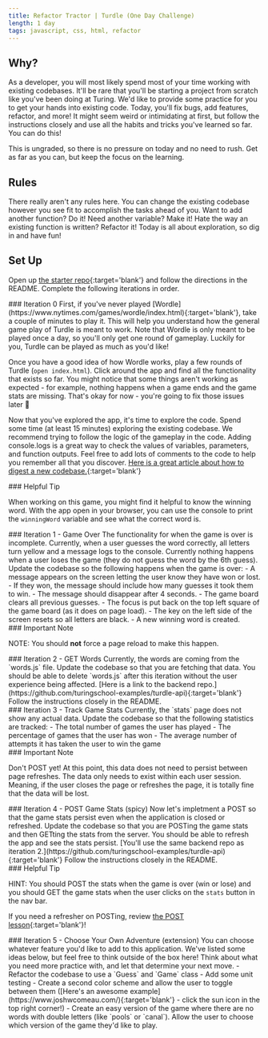 ```yaml
---
title: Refactor Tractor | Turdle (One Day Challenge)
length: 1 day
tags: javascript, css, html, refactor
---
```


## Why?
As a developer, you will most likely spend most of your time working with existing codebases. It'll be rare that you'll be starting a project from scratch like you've been doing at Turing. We'd like to provide some practice for you to get your hands into existing code. Today, you'll fix bugs, add features, refactor, and more! It might seem weird or intimidating at first, but follow the instructions closely and use all the habits and tricks you've learned so far. You can do this!  

This is ungraded, so there is no pressure on today and no need to rush. Get as far as you can, but keep the focus on the learning.

## Rules
There really aren't any rules here. You can change the existing codebase however you see fit to accomplish the tasks ahead of you. Want to add another function? Do it! Need another variable? Make it! Hate the way an existing function is written? Refactor it! Today is all about exploration, so dig in and have fun!

## Set Up
Open up [the starter repo](https://github.com/turingschool-examples/turdle){:target='blank'} and follow the directions in the README. Complete the following iterations in order.

<section class="answer">
### Iteration 0
First, if you've never played [Wordle](https://www.nytimes.com/games/wordle/index.html){:target='blank'}, take a couple of minutes to play it. This will help you understand how the general game play of Turdle is meant to work. Note that Wordle is only meant to be played once a day, so you'll only get one round of gameplay. Luckily for you, Turdle can be played as much as you'd like!   

Once you have a good idea of how Wordle works, play a few rounds of Turdle (`open index.html`). Click around the app and find all the functionality that exists so far. You might notice that some things aren't working as expected - for example, nothing happens when a game ends and the game stats are missing. That's okay for now - you're going to fix those issues later 🙂  

Now that you've explored the app, it's time to explore the code. Spend some time (at least 15 minutes) exploring the existing codebase. We recommend trying to follow the logic of the gameplay in the code. Adding console.logs is a great way to check the values of variables, parameters, and function outputs. Feel free to add lots of comments to the code to help you remember all that you discover. [Here is a great article about how to digest a new codebase.](https://dev.to/ericweissman/diving-into-a-new-codebase-4b38){:target='blank'}

<section class="note">
### Helpful Tip

When working on this game, you might find it helpful to know the winning word. With the app open in your browser, you can use the console to print the `winningWord` variable and see what the correct word is.
</section>

</section>

<section class="answer">
### Iteration 1 - Game Over
The functionality for when the game is over is incomplete. Currently, when a user guesses the word correctly, all letters turn yellow and a message logs to the console. Currently nothing happens when a user loses the game (they do not guess the word by the 6th guess). Update the codebase so the following happens when the game is over:
- A message appears on the screen letting the user know they have won or lost.
- If they won, the message should include how many guesses it took them to win.
- The message should disappear after 4 seconds.
- The game board clears all previous guesses.
- The focus is put back on the top left square of the game board (as it does on page load).
- The key on the left side of the screen resets so all letters are black.
- A new winning word is created.  

<section class="note">
### Important Note

NOTE: You should **not** force a page reload to make this happen.
</section>

</section>

<section class="answer">
### Iteration 2 - GET Words
Currently, the words are coming from the `words.js` file. Update the codebase so that you are fetching that data. You should be able to delete `words.js` after this iteration without the user experience being affected. [Here is a link to the backend repo.](https://github.com/turingschool-examples/turdle-api){:target='blank'} Follow the instructions closely in the README.
</section>

<section class="answer">
### Iteration 3 - Track Game Stats
Currently, the `stats` page does not show any actual data. Update the codebase so that the following statistics are tracked:
- The total number of games the user has played
- The percentage of games that the user has won
- The average number of attempts it has taken the user to win the game  

<section class="note">
### Important Note

Don't POST yet! At this point, this data does not need to persist between page refreshes. The data only needs to exist within each user session. Meaning, if the user closes the page or refreshes the page, it is totally fine that the data will be lost.
</section>

</section>

<section class="answer">
### Iteration 4 - POST Game Stats (spicy)
Now let's impletment a POST so that the game stats persist even when the application is closed or refreshed. Update the codebase so that you are POSTing the game stats and then GETting the stats from the server. You should be able to refresh the app and see the stats persist. [You'll use the same backend repo as iteration 2.](https://github.com/turingschool-examples/turdle-api){:target='blank'} Follow the instructions closely in the README.  

<section class="note">
### Helpful Tip

HINT: You should POST the stats when the game is over (win or lose) and you should GET the game stats when the user clicks on the `stats` button in the nav bar.

If you need a refresher on POSTing, review [the POST lesson](https://frontend.turing.edu/lessons/module-2/network-requests-posts.html){:target='blank'}!
</section>

</section>

<section class="answer">
### Iteration 5 - Choose Your Own Adventure (extension)
You can choose whatever feature you'd like to add to this application. We've listed some ideas below, but feel free to think outside of the box here! Think about what you need more practice with, and let that determine your next move.
- Refactor the codebase to use a `Guess` and `Game` class
- Add some unit testing
- Create a second color scheme and allow the user to toggle between them ([Here's an awesome example](https://www.joshwcomeau.com/){:target='blank'} - click the sun icon in the top right corner!)
- Create an easy version of the game where there are no words with double letters (like `pools` or `canal`). Allow the user to choose which version of the game they'd like to play.
</section>
